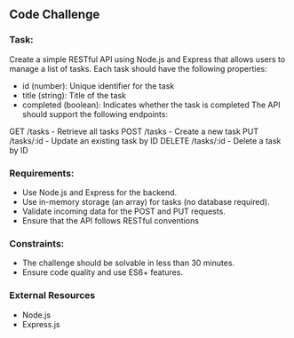 ## Code Challenge
### Task:
Create a simple RESTful API using Node.js and Express that allows users to manage a list of tasks. Each task should have the following properties:

- id (number): Unique identifier for the task
- title (string): Title of the task
- completed (boolean): Indicates whether the task is completed
The API should support the following endpoints:

GET /tasks - Retrieve all tasks
POST /tasks - Create a new task
PUT /tasks/:id - Update an existing task by ID
DELETE /tasks/:id - Delete a task by ID

### Requirements:
- Use Node.js and Express for the backend.
- Use in-memory storage (an array) for tasks (no database required).
- Validate incoming data for the POST and PUT requests.
- Ensure that the API follows RESTful conventions


### Constraints:
- The challenge should be solvable in less than 30 minutes.
- Ensure code quality and use ES6+ features.

### External Resources
- Node.js
- Express.js